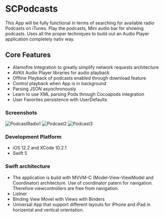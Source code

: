 # SCPodcasts
This App will be fully functional in terms of searching for available radio Podcasts on iTunes. Play the podcasts, Mini audio bar for showing podcasts. Uses all the proper techniques to build out an Audio Player application completely nativ way.

## Core Features
- Alamofire Integration to greatly simplify network requests architecture
- AVKit Audio Player libraries for audio playback
- Offline Playback of podcasts enabled through download feature
- Control playback when App is in background
- Parsing JSON asynchronously
- Learn to use XML parsing Pods through Cocoapods integration
- User Favorites persistence with UserDefaults


### Screenshots
![PodcastRadio1](https://user-images.githubusercontent.com/1453658/65697237-8132e280-e072-11e9-9d4e-fb372ee31e7e.png)
![Podcast2](https://user-images.githubusercontent.com/1453658/65697238-8132e280-e072-11e9-8b7a-b23a77a715ab.png)
![Podcast3](https://user-images.githubusercontent.com/1453658/65697239-81cb7900-e072-11e9-9e17-1fe8ebb167f4.png)


### Development Platform
- iOS 12.2 and XCode 10.2.1
- Swift 5

### Swift architecture
- The application is build with MVVM-C (Model-View-ViewModel and Coordinator) architecture. Use of coordinator patern for navigation. Therefore viewcontrollers are free from navigation. 
- Listner 
- Binding View Movel with Views with Binders
- Universal App that support different layouts for iPhone and iPad in horizental and vertical orientation.
